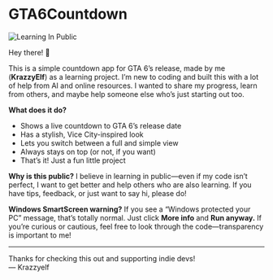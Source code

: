 # GTA6Countdown

![Learning In Public](https://img.shields.io/badge/learning-in%20public-blueviolet)

Hey there! 👋

This is a simple countdown app for GTA 6’s release, made by me (**KrazzyElf**) as a learning project. I’m new to coding and built this with a lot of help from AI and online resources. I wanted to share my progress, learn from others, and maybe help someone else who’s just starting out too.

**What does it do?**
- Shows a live countdown to GTA 6’s release date
- Has a stylish, Vice City-inspired look
- Lets you switch between a full and simple view
- Always stays on top (or not, if you want)
- That’s it! Just a fun little project

**Why is this public?**
I believe in learning in public—even if my code isn’t perfect, I want to get better and help others who are also learning. If you have tips, feedback, or just want to say hi, please do!

**Windows SmartScreen warning?**
If you see a “Windows protected your PC” message, that’s totally normal. Just click **More info** and **Run anyway.**
If you’re curious or cautious, feel free to look through the code—transparency is important to me!

---

Thanks for checking this out and supporting indie devs!  
— Krazzyelf
